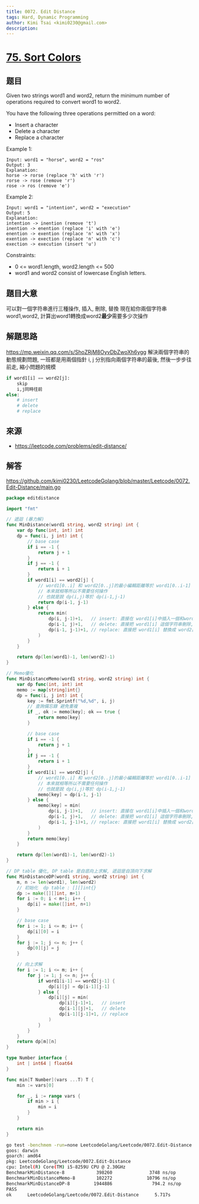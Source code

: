 ```yaml
---
title: 0072. Edit Distance
tags: Hard, Dynamic Programming
author: Kimi Tsai <kimi0230@gmail.com>
description:
---
```

# [75. Sort Colors](https://leetcode.com/problems/edit-distance/)

## 题目
Given two strings word1 and word2, return the minimum number of operations required to convert word1 to word2.

You have the following three operations permitted on a word:

* Insert a character
* Delete a character
* Replace a character
 

Example 1:

```
Input: word1 = "horse", word2 = "ros"
Output: 3
Explanation: 
horse -> rorse (replace 'h' with 'r')
rorse -> rose (remove 'r')
rose -> ros (remove 'e')
```

Example 2:

```
Input: word1 = "intention", word2 = "execution"
Output: 5
Explanation: 
intention -> inention (remove 't')
inention -> enention (replace 'i' with 'e')
enention -> exention (replace 'n' with 'x')
exention -> exection (replace 'n' with 'c')
exection -> execution (insert 'u')
```

Constraints:

* 0 <= word1.length, word2.length <= 500
* word1 and word2 consist of lowercase English letters.

## 題目大意
可以對一個字符串進行三種操作, 插入, 刪除, 替換
現在給你兩個字符串word1,word2, 計算出word1轉換成word2**最少**需要多少次操作

## 解題思路
https://mp.weixin.qq.com/s/ShoZRjM8OyvDbZwoXh6ygg
解決兩個字符串的動態規劃問題, 一班都是用兩個指針 i, j 分別指向兩個字符串的最後, 然後一步步往前走, 縮小問題的規模

```python
if word1[i] == word2[j]:
    skip
    i,j同時往前
else:
    # insert
    # delete
    # replace
```

## 來源
* https://leetcode.com/problems/edit-distance/


## 解答
https://github.com/kimi0230/LeetcodeGolang/blob/master/Leetcode/0072.Edit-Distance/main.go

```go
package editdistance

import "fmt"

// 遞迴 (暴力解)
func MinDistance(word1 string, word2 string) int {
	var dp func(int, int) int
	dp = func(i, j int) int {
		// base case
		if i == -1 {
			return j + 1
		}
		if j == -1 {
			return i + 1
		}
		if word1[i] == word2[j] {
			// word1[0..i] 和 word2[0..j]的最小編輯距離等於 word1[0..i-1] 和 word2[0..j-1]
			// 本來就相等所以不需要任何操作
			// 也就是說 dp(i,j)等於 dp(i-1,j-1)
			return dp(i-1, j-1)
		} else {
			return min(
				dp(i, j-1)+1,   // insert: 直接在 word1[i]中插入一個和word2[j]一樣的字符, 那麼word2[j]就被匹配了,往前j, 繼續和i對比, 操作次數+1
				dp(i-1, j)+1,   // delete: 直接把 word1[i] 這個字符串刪除, 往前 i 繼續和 j 對比, 操作次數+1
				dp(i-1, j-1)+1, // replace: 直接把 word1[i] 替換成 word2[j], 這樣他們就匹配了, 同時往前 i, j 繼續對比, 操作次數+1
			)
		}
	}

	return dp(len(word1)-1, len(word2)-1)
}

// Memo優化
func MinDistanceMemo(word1 string, word2 string) int {
	var dp func(int, int) int
	memo := map[string]int{}
	dp = func(i, j int) int {
		key := fmt.Sprintf("%d,%d", i, j)
		// 查詢備忘錄 避免重複
		if _, ok := memo[key]; ok == true {
			return memo[key]
		}

		// base case
		if i == -1 {
			return j + 1
		}
		if j == -1 {
			return i + 1
		}
		if word1[i] == word2[j] {
			// word1[0..i] 和 word2[0..j]的最小編輯距離等於 word1[0..i-1] 和 word2[0..j-1]
			// 本來就相等所以不需要任何操作
			// 也就是說 dp(i,j)等於 dp(i-1,j-1)
			memo[key] = dp(i-1, j-1)
		} else {
			memo[key] = min(
				dp(i, j-1)+1,   // insert: 直接在 word1[i]中插入一個和word2[j]一樣的字符, 那麼word2[j]就被匹配了,往前j, 繼續和i對比, 操作次數+1
				dp(i-1, j)+1,   // delete: 直接把 word1[i] 這個字符串刪除, 往前 i 繼續和 j 對比, 操作次數+1
				dp(i-1, j-1)+1, // replace: 直接把 word1[i] 替換成 word2[j], 這樣他們就匹配了, 同時往前 i, j 繼續對比, 操作次數+1
			)
		}
		return memo[key]
	}

	return dp(len(word1)-1, len(word2)-1)
}

// DP table 優化, DP table 是自底向上求解, 遞迴是自頂向下求解
func MinDistanceDP(word1 string, word2 string) int {
	m, n := len(word1), len(word2)
	// 初始化  dp table : [][]int{}
	dp := make([][]int, m+1)
	for i := 0; i < m+1; i++ {
		dp[i] = make([]int, n+1)
	}

	// base case
	for i := 1; i <= m; i++ {
		dp[i][0] = i
	}
	for j := 1; j <= n; j++ {
		dp[0][j] = j
	}

	// 向上求解
	for i := 1; i <= m; i++ {
		for j := 1; j <= n; j++ {
			if word1[i-1] == word2[j-1] {
				dp[i][j] = dp[i-1][j-1]
			} else {
				dp[i][j] = min(
					dp[i][j-1]+1,   // insert
					dp[i-1][j]+1,   // delete
					dp[i-1][j-1]+1, // replace
				)
			}
		}
	}
	return dp[m][n]
}

type Number interface {
	int | int64 | float64
}

func min[T Number](vars ...T) T {
	min := vars[0]

	for _, i := range vars {
		if min > i {
			min = i
		}
	}

	return min
}


```


```sh
go test -benchmem -run=none LeetcodeGolang/Leetcode/0072.Edit-Distance -bench=.
goos: darwin
goarch: amd64
pkg: LeetcodeGolang/Leetcode/0072.Edit-Distance
cpu: Intel(R) Core(TM) i5-8259U CPU @ 2.30GHz
BenchmarkMinDistance-8            398260              3748 ns/op               0 B/op          0 allocs/op
BenchmarkMinDistanceMemo-8        102272             10796 ns/op            2211 B/op         69 allocs/op
BenchmarkMinDistanceDP-8         1944886               794.2 ns/op           688 B/op          9 allocs/op
PASS
ok      LeetcodeGolang/Leetcode/0072.Edit-Distance      5.717s
```